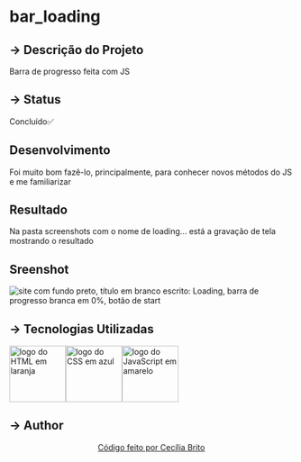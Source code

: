 # bar_loading

## → Descrição do Projeto

<p>Barra de progresso feita com JS </p>

## → Status

<p>Concluído✅</p>

## Desenvolvimento 

<p>Foi muito bom fazê-lo, principalmente, para conhecer novos métodos do JS e me familiarizar</p>

## Resultado

<p>Na pasta screenshots com o nome de loading... está a gravação de tela mostrando o resultado</p>

## Sreenshot

![site com fundo preto, título em branco escrito: Loading, barra de progresso branca em 0%, botão de start](https://user-images.githubusercontent.com/84740942/142683542-30e8fb2c-0db4-4f41-80be-25356100d8cd.png)

## → Tecnologias Utilizadas
<a href='https://developer.mozilla.org/pt-BR/docs/Web/HTML'><img src="https://cdn.jsdelivr.net/gh/devicons/devicon/icons/html5/html5-original.svg" alt='logo do HTML em laranja' width ='100' height='100'/></a><a href='https://developer.mozilla.org/pt-BR/docs/Web/CSS'><img src="https://cdn.jsdelivr.net/gh/devicons/devicon/icons/css3/css3-original.svg" alt='logo do CSS em azul'  width ='100' height='100'/></a><a href='https://developer.mozilla.org/pt-BR/docs/Web/JavaScript'><img src="https://cdn.jsdelivr.net/gh/devicons/devicon/icons/javascript/javascript-original.svg" alt='logo do JavaScript em amarelo'  width ='100' height='100' /></a>


## → Author

<p align='center'><a href="https://www.linkedin.com/in/cec%C3%ADlia-brito-santos-a22193170/">Código feito por Cecília Brito</a></p>

